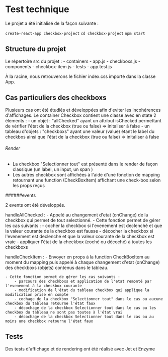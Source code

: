 # Test technique

Le projet a été initialisé de la façon suivante : 

`create-react-app checkbox-project`
`cd checkbox-project`
`npm start`


## Structure du projet

Le répertoire src du projet : 
    - containers
        - app.js
        - checkboxs.js
    - components
        - checkbox-item.js
    - tests
        - app.test.js

À la racine, nous retrouverons le fichier index.css importé dans la classe App. 

## Cas particuliers des checkboxs


Plusieurs cas ont été étudiés et développées afin d'eviter les incohérences d'affichages. Le container Checkbox contient une classe avec en state 2 élements : 
    - un objet : "allChecked" ayant un attribut isChecked permettant de vérifier l'état de la checkbox (true ou false) => initaliser à false
    - un tableau d'objets : "checkboxs" ayant une valeur (value) étant le label du checkbos ainsi que l'état de la checkbox  (true ou false) => initaliser à false





###### Render 

- La checkbox "Selectionner tout" est présenté dans le render de façon classique (un label, un input, un span )
- Les autres checkbox sont affichées à l'aide d'une fonction de mapping retournant une function (CheckBoxItem) affichant une check-box selon les props reçus 


######events

2 events ont été développés.

handleAllChecked : 
    - Appelé au changement d'etat (onChange) de la checkbox qui permet de tout selectionné.
    - Cette fonction permet de gérer les cas suivants : 
        - cocher la checkbox si l'evenement est declenché et que la valeur courante de la checkbox est fausse
        - décocher la checkbox si l'evenement est declenché et que la valeur courante de la checkbox est vraie
        - appliquer l'état de la checkbox (coché ou décoché) à toutes les checkboxs

handleCheckItem : 
    - Envoyer en props à la function CheckBoxItem au moment du mapping puis appelé à chaque changement d'etat (onChange) des checkboxs (objets) contenus dans le tableau.

    - Cette fonction permet de gérer les cas suivants :
        - parcours des checkboxs et application de l'etat remonté par l'evenement à la checkbox courante
        - modification de l'état du tableau checkbox qui applique la modification prise en compte
        - cochage de la checkbox "Selectionner tout" dans le cas ou aucune checkbox du tableau retourne l'état faux
        - décochage de la checkbox Selectionner tout dans le cas ou les checkbox du tableau ne sont pas toutes à l'état vrai
        - décochage de la checkbox Selectionner tout dans le cas ou au moins une checkbox retourne l'état faux




## Tests

Des tests d'affichage et de rendering ont été réalisé avec Jet et Enzyme
